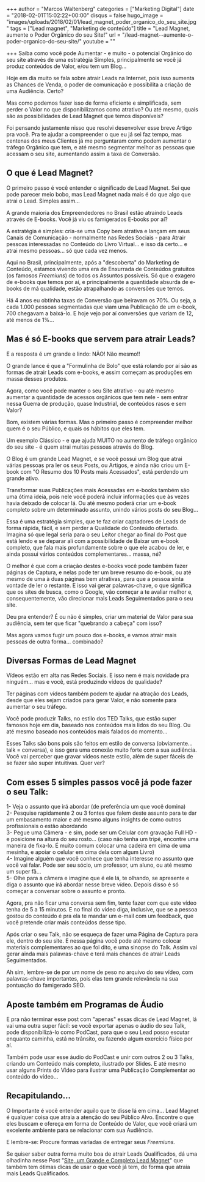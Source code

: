 +++
author = "Marcos Waltenberg"
categories = ["Marketing Digital"]
date = "2018-02-01T15:02:22+00:00"
disqus = false
hugo_image = "images/uploads/2018/02/01/lead_magnet_poder_organico_do_seu_site.jpg"
tags = ["Lead magnet", "Marketing de conteúdo"]
title = "Lead Magnet, aumente o Poder Orgânico do seu Site!"
url = "/lead-magnet--aumente-o-poder-organico-do-seu-site/"
youtube = ""

+++
Saiba como você pode Aumentar - e muito - o potencial Orgânico do seu site através de uma estratégia Simples, principalmente se você já produz conteúdos de Valor, e/ou tem um Blog...

Hoje em dia muito se fala sobre atrair Leads na Internet, pois isso aumenta as Chances de Venda, o poder de comunicação e possibilita a criação de uma Audiência. Certo?

Mas como podemos fazer isso de forma eficiente e simplificada, sem perder o Valor no que disponibilizamos como atrativo? Ou até mesmo, quais são as possibilidades de Lead Magnet que temos disponíveis?

Foi pensando justamente nisso que resolvi desenvolver esse breve Artigo pra você. Pra te ajudar a compreender o que eu já sei faz tempo, mas centenas dos meus Clientes já me perguntaram como podem aumentar o tráfego Orgânico que tem, e até mesmo segmentar melhor as pessoas que acessam o seu site, aumentando assim a taxa de Conversão.

## O que é Lead Magnet?

O primeiro passo é você entender o significado de Lead Magnet. Sei que pode parecer meio bobo, mas Lead Magnet nada mais é do que algo que atrai o Lead. Simples assim...

A grande maioria dos Empreendedores no Brasil estão atraindo Leads através de E-books. Você já viu os famigerados E-books por aí?

A estratégia é simples: cria-se uma Copy bem atrativa e lançam em seus Canais de Comunicação - normalmente nas Redes Sociais - para Atrair pessoas interessadas no Conteúdo do Livro Virtual... e isso dá certo... e atrai mesmo pessoas... só que cada vez menos.

Aqui no Brasil, principalmente, após a "descoberta" do Marketing de Conteúdo, estamos vivendo uma era de Enxurrada de Conteúdos gratuitos (os famosos _Freemiuns_) de todos os Assuntos possíveis. Só que o exagero de e-books que temos por aí, e principalmente a quantidade absurda de e-books de má qualidade, estão atrapalhando as conversões que temos.

Há 4 anos eu obtinha taxas de Conversão que beiravam os 70%. Ou seja, a cada 1.000 pessoas segmentadas que viam uma Publicação de um e-book, 700 chegavam a baixá-lo. E hoje vejo por aí conversões que variam de 12, até menos de 1%...

## Mas é só E-books que servem para atrair Leads?

E a resposta é um grande e lindo: NÃO! Não mesmo!!

O grande lance é que a "Formulinha de Bolo" que está rolando por aí são as formas de atrair Leads com e-books, e assim começam as produções em massa desses produtos.

Agora, como você pode manter o seu Site atrativo - ou até mesmo aumentar a quantidade de acessos orgânicos que tem nele - sem entrar nessa Guerra de produção, quase Industrial, de conteúdos rasos e sem Valor?

Bom, existem várias formas. Mas o primeiro passo é compreender melhor quem é o seu Público, e quais os hábitos que eles tem.

Um exemplo Clássico - e que ajuda MUITO no aumento de tráfego orgânico do seu site - é quem atrai muitas pessoas através do Blog.

O Blog é um grande Lead Magnet, e se você possui um Blog que atrai várias pessoas pra ler os seus Posts, ou Artigos, e ainda não criou um E-book com "O Resumo dos 10 Posts mais Acessados", está perdendo um grande ativo.

Transformar suas Publicações mais Acessadas em e-books também são uma ótima ideia, pois nele você poderá incluir informações que às vezes havia deixado de colocar lá. Ou até mesmo poderá criar um e-book completo sobre um determinado assunto, unindo vários posts do seu Blog...

Essa é uma estratégia simples, que te faz criar captadores de Leads de forma rápida, fácil, e sem perder a Qualidade do Conteúdo ofertado. Imagina só que legal seria para o seu Leitor chegar ao final do Post que está lendo e se deparar ali com a possibilidade de Baixar um e-book completo, que fala mais profundamente sobre o que ele acabou de ler, e ainda possui vários conteúdos complementares... massa, né?

O melhor é que com a criação destes e-books você pode também fazer páginas de Captura, e nelas pode ter um breve resumo do e-book, ou até mesmo de uma à duas páginas bem atrativas, para que a pessoa sinta vontade de ler o restante. E isso vai gerar palavras-chave, o que significa que os sites de busca, como o Google, vão começar a te avaliar melhor e, consequentemente, vão direcionar mais Leads Seguimentados para o seu site.

Deu pra entender? É ou não é simples, criar um material de Valor para sua audiência, sem ter que ficar "quebrando a cabeça" com isso?

Mas agora vamos fugir um pouco dos e-books, e vamos atrair mais pessoas de outra forma... combinado?

## Diversas Formas de Lead Magnet

Vídeos estão em alta nas Redes Sociais. E isso nem é mais novidade pra ninguém... mas e você, está produzindo vídeos de qualidade?

Ter páginas com vídeos também podem te ajudar na atração dos Leads, desde que eles sejam criados para gerar Valor, e não somente para aumentar o seu tráfego.

Você pode produzir Talks, no estilo dos TED Talks, que estão super famosos hoje em dia, baseado nos conteúdos mais lidos do seu Blog. Ou até mesmo baseado nos conteúdos mais falados do momento...

Esses Talks são bons pois são feitos em estilo de conversa (obviamente... talk = conversa), e isso gera uma conexão muito forte com a sua audiência. Você vai perceber que gravar vídeos neste estilo, além de super fáceis de se fazer são super intuitivas. Quer ver?

## Com esses 5 simples passos você já pode fazer o seu Talk:

1- Veja o assunto que irá abordar (de preferência um que você domina)  
2- Pesquise rapidamente 2 ou 3 fontes que falem deste assunto para te dar um embasamento maior e até mesmo alguns insights de como outros profissionais o estão abordando  
3- Pegue uma Câmera - e sim, pode ser um Celular com gravação Full HD - e posicione na altura do seu rosto... (caso não tenha um tripé, encontre uma maneira de fixa-lo. É muito comum colocar uma cadeira em cima de uma mesinha, e apoiar o celular em cima dela com algum Livro)  
4- Imagine alguém que você conhece que tenha interesse no assunto que você vai falar. Pode ser seu sócio, um professor, um aluno, ou até mesmo um super fã...  
5- Olhe para a câmera e imagine que é ele lá, te olhando, se apresente e diga o assunto que irá abordar nesse breve vídeo. Depois disso é só começar a conversar sobre o assunto e pronto.

Agora, pra não ficar uma conversa sem fim, tente fazer com que este vídeo tenha de 5 a 15 minutos. E no final do vídeo diga, inclusive, que se a pessoa gostou do conteúdo é pra ela te mandar um e-mail com um feedback, que você pretende criar mais conteúdos desse tipo.

Após criar o seu Talk, não se esqueça de fazer uma Página de Captura para ele, dentro do seu site. E nessa página você pode até mesmo colocar materiais complementares ao que foi dito, e uma sinopse do Talk. Assim vai gerar ainda mais palavras-chave e terá mais chances de atrair Leads Seguimentados.

Ah sim, lembre-se de por um nome de peso no arquivo do seu vídeo, com palavras-chave importantes, pois elas tem grande relevância na sua pontuação do famigerado SEO.

## Aposte também em Programas de Áudio

E pra não terminar esse post com "apenas" essas dicas de Lead Magnet, lá vai uma outra super fácil: se você exportar apenas o áudio do seu Talk, pode disponibilizá-lo como PodCast, para que o seu Lead posso escutar enquanto caminha, está no trânsito, ou fazendo algum exercício físico por aí.

Também pode usar esse áudio do PodCast e unir com outros 2 ou 3 Talks, criando um Conteúdo mais completo, ilustrado por Slides. E até mesmo usar alguns Prints do Vídeo para ilustrar uma Publicação Complementar ao conteúdo do vídeo…

## Recapitulando…

O Importante é você entender aquilo que te disse lá em cima... Lead Magnet é qualquer coisa que atraia a atenção do seu Público Alvo. Encontre o que eles buscam e ofereça em forma de Conteúdo de Valor, que você criará um excelente ambiente para se relacionar com sua Audiência.

E lembre-se: Procure formas variadas de entregar seus _Freemiuns._

Se quiser saber outra forma muito boa de atrair Leads Qualificados, dá uma olhadinha nesse Post "[Site, um Grande e Completo Lead Magnet](https://www.igluonline.com/site--um-grande-e-completo-lead-magnet/)" que também tem ótimas dicas de usar o que você já tem, de forma que atraia mais Leads Qualificados.